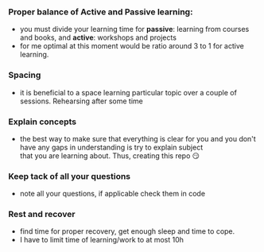 ### Proper balance of Active and Passive learning:
- you must divide your learning time for **passive**: learning from courses and books, and **active**: workshops and projects
- for me optimal at this moment would be ratio around 3 to 1 for active learning.
### Spacing
- it is beneficial to a space learning particular topic over a couple of sessions. Rehearsing after some time
### Explain concepts
- the best way to make sure that everything is clear for you and you don't have any gaps in understanding is try to explain subject  
that you are learning about. Thus, creating this repo :smirk:
### Keep tack of all your questions
- note all your questions, if applicable check them in code
### Rest and recover
- find time for proper recovery, get enough sleep and time to cope. 
- I have to limit time of learning/work to at most 10h
